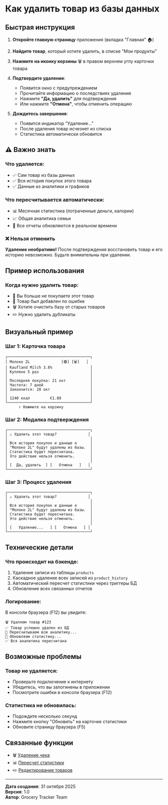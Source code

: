 # Как удалить товар из базы данных

## Быстрая инструкция

1. **Откройте главную страницу** приложения (вкладка "Главная" 🏠)

2. **Найдите товар**, который хотите удалить, в списке "Мои продукты"

3. **Нажмите на иконку корзины** 🗑️ в правом верхнем углу карточки товара

4. **Подтвердите удаление**:
   - Появится окно с предупреждением
   - Прочитайте информацию о последствиях удаления
   - Нажмите **"Да, удалить"** для подтверждения
   - Или нажмите **"Отмена"**, чтобы отменить операцию

5. **Дождитесь завершения**:
   - Появится индикатор "Удаление..."
   - После удаления товар исчезнет из списка
   - Статистика автоматически обновится

## ⚠️ Важно знать

### Что удаляется:
- ✅ Сам товар из базы данных
- ✅ Вся история покупок этого товара
- ✅ Данные из аналитики и графиков

### Что пересчитывается автоматически:
- 📊 Месячная статистика (потраченные деньги, калории)
- 📈 Общая аналитика семьи
- 🔄 Все отчеты обновляются в реальном времени

### ❌ Нельзя отменить
**Удаление необратимо!** После подтверждения восстановить товар и его историю невозможно. Будьте внимательны при удалении.

## Пример использования

### Когда нужно удалить товар:
- 🚫 Вы больше не покупаете этот товар
- 🔄 Товар был добавлен по ошибке
- 🗑️ Хотите очистить базу от старых товаров
- ✏️ Нужно удалить дубликаты

## Визуальный пример

### Шаг 1: Карточка товара
```
┌─────────────────────────────────────┐
│ Молоко 2L              [🟢] [🗑️]   │
│ Kaufland Milch 3.8%                 │
│ Куплено 5 раз                       │
│                                     │
│ Последняя покупка: 21 окт           │
│ Частота: 7 дней                     │
│ Закончится: 28 окт                  │
│                                     │
│ 1240 ккал         €1.89             │
└─────────────────────────────────────┘
      ↑ Нажмите на корзину
```

### Шаг 2: Модалка подтверждения
```
┌─────────────────────────────────────┐
│ ⚠️ Удалить этот товар?              │
│                                     │
│ Вся история покупок и данные о      │
│ "Молоко 2L" будут удалены из базы.  │
│ Статистика будет пересчитана.       │
│ Это действие нельзя отменить.       │
│                                     │
│ [  Да, удалить  ] [   Отмена   ]   │
└─────────────────────────────────────┘
```

### Шаг 3: Процесс удаления
```
┌─────────────────────────────────────┐
│ ⚠️ Удалить этот товар?              │
│                                     │
│ Вся история покупок и данные о      │
│ "Молоко 2L" будут удалены из базы.  │
│ Статистика будет пересчитана.       │
│ Это действие нельзя отменить.       │
│                                     │
│ [   Удаление...   ] [   Отмена   ] │
└─────────────────────────────────────┘
```

## Технические детали

### Что происходит на бэкенде:
1. Удаление записи из таблицы `products`
2. Каскадное удаление всех записей из `product_history`
3. Автоматический пересчет статистики через триггеры БД
4. Обновление всех связанных отчетов

### Логирование:
В консоли браузера (F12) вы увидите:
```
🗑️ Удаляем товар #123
✅ Товар успешно удален из БД
🔄 Пересчитываем всю аналитику...
🔄 Обновляем статистику...
✅ Вся аналитика пересчитана
```

## Возможные проблемы

### Товар не удаляется:
- Проверьте подключение к интернету
- Убедитесь, что вы залогинены в приложении
- Посмотрите ошибки в консоли браузера (F12)

### Статистика не обновилась:
- Подождите несколько секунд
- Нажмите кнопку "Обновить" на карточке статистики
- Обновите страницу браузера (F5)

## Связанные функции

- 🗑️ [Удаление чека](./КАК_УДАЛИТЬ_ЧЕК.md)
- 📊 [Пересчет статистики](./ИСПРАВЛЕНИЕ_СТАТИСТИКИ.md)
- ✏️ [Редактирование товаров](./USAGE.md)

---

**Дата создания**: 31 октября 2025  
**Версия**: 1.0  
**Автор**: Grocery Tracker Team

